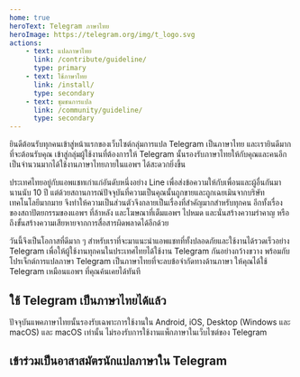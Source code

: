 ```yaml
---
home: true
heroText: Telegram ภาษาไทย
heroImage: https://telegram.org/img/t_logo.svg
actions:
    - text: แปลภาษาไทย
      link: /contribute/guideline/
      type: primary
    - text: ใช้ภาษาไทย
      link: /install/
      type: secondary
    - text: ชุมชนการแปล
      link: /community/guideline/
      type: secondary
---
```


ยินดีต้อนรับทุกคนเข้าสู่หน้าแรกของเว็บไซต์กลุ่มการแปล Telegram เป็นภาษาไทย และเรายินดีมากที่จะต้อนรับคุณ
เข้าสู่กลุ่มผู้ใช้งานที่ต้องการให้ Telegram นั้นรองรับภาษาไทยให้กับคุณและคนอีกเป็นจำนวนมากได้ใช้งานภาษาไทยภายในแอพฯ
ได้สะดวกยิ่งขึ้น

ประเทศไทยอยู่กับแอพแชทเก่าแก่อันดับหนึ่งอย่าง Line เพื่อส่งข้อความให้กับเพื่อนและผู้อื่นกันมานานนับ 10 ปี
แต่ด้วยสถานการณ์ปัจจุบันที่ความเป็นคุณนั้นถูกขายและถูกเฉยเมินจากบริษัทเทคโนโลยีมากมาย
จึงทำให้ความเป็นส่วนตัวจึงกลายเป็นเรื่องที่สำคัญมากสำหรับทุกคน
อีกทั้งเรื่องของสถาปัตยกรรมของแอพฯ ที่ล้าหลัง และโฆษณาที่เต็มแอพฯ ไปหมด และนั่นสร้างความรำคาญ หรือถึงขั้นสร้างความเสียหายจากการสื่อสารผิดพลาดได้อีกด้วย

วันนี้จึงเป็นโอกาสที่ดีมาก ๆ สำหรับเราที่จะมาแนะนำแอพแชทที่ทั้งปลอดภัยและใช้งานได้รวดเร็วอย่าง Telegram
เพื่อให้ผู้ใช้งานทุกคนในประเทศไทยได้ใช้งาน Telegram กันอย่างกว้างขวาง
พร้อมกับโปรเจ็กต์การแปลภาษา Telegram เป็นภาษาไทยที่จะลบข้อจำกัดทางด้านภาษา
ให้คุณได้ใช้ Telegram เหมือนแอพฯ ที่คุณค้นเคยได้ทันที

## ใช้ Telegram เป็นภาษาไทยได้แล้ว
ปัจจุบันแพคภาษาไทยนั้นรองรับเฉพาะการใช้งานใน Android, iOS, Desktop (Windows และ macOS)​ และ macOS เท่านั้น ไม่รองรับการใช้งานแพ็กภาษาในเว็บไซต์ของ Telegram

## เข้าร่วมเป็นอาสาสมัตรนักแปลภาษาใน Telegram

<Footer />
